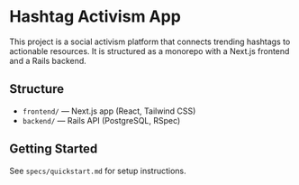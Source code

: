 # Hashtag Activism App

This project is a social activism platform that connects trending hashtags to actionable resources. It is structured as a monorepo with a Next.js frontend and a Rails backend.

## Structure

- `frontend/` — Next.js app (React, Tailwind CSS)
- `backend/` — Rails API (PostgreSQL, RSpec)

## Getting Started

See `specs/quickstart.md` for setup instructions.

